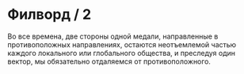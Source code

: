 # Филворд / 2
Во все времена, две стороны одной медали, направленные в противоположных направлениях, остаются неотъемлемой частью каждого локального или глобального общества, и преследуя один вектор, мы обязательно отдаляемся от противоположного.
